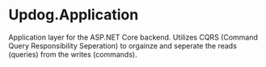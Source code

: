 # Updog.Application

Application layer for the ASP.NET Core backend. Utilizes CQRS (Command Query Responsibility Seperation) to orgainze and seperate the reads (queries) from the writes (commands).
